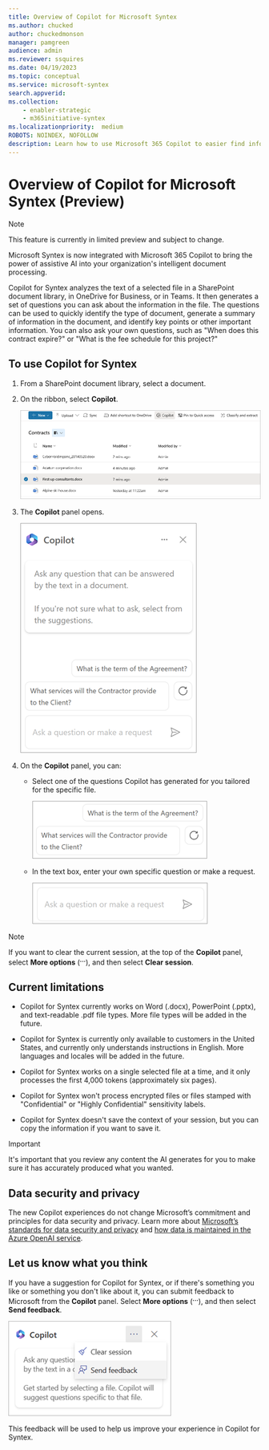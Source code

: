 ```yaml
---
title: Overview of Copilot for Microsoft Syntex
ms.author: chucked
author: chuckedmonson
manager: pamgreen
audience: admin
ms.reviewer: ssquires
ms.date: 04/19/2023
ms.topic: conceptual
ms.service: microsoft-syntex
search.appverid: 
ms.collection: 
    - enabler-strategic
    - m365initiative-syntex
ms.localizationpriority:  medium
ROBOTS: NOINDEX, NOFOLLOW
description: Learn how to use Microsoft 365 Copilot to easier find information in Microsoft Syntex.
---
```


# Overview of Copilot for Microsoft Syntex (Preview)

> [!NOTE]
> This feature is currently in limited preview and subject to change.

Microsoft Syntex is now integrated with Microsoft 365 Copilot to bring the power of assistive AI into your organization's intelligent document processing.

Copilot for Syntex analyzes the text of a selected file in a SharePoint document library, in OneDrive for Business, or in Teams. It then generates a set of questions you can ask about the information in the file. The questions can be used to quickly identify the type of document, generate a summary of information in the document, and identify key points or other important information. You can also ask your own questions, such as "When does this contract expire?" or "What is the fee schedule for this project?"

## To use Copilot for Syntex

1. From a SharePoint document library, select a document.

2. On the ribbon, select **Copilot**.

    ![Screenshot of a document library page showing a document selected and the Copilot button on the ribbon.](../media/content-understanding/copilot-document-selected.png)

3. The **Copilot** panel opens.

    ![Screenshot of the Copilot panel.](../media/content-understanding/copilot-panel.png)

4. On the **Copilot** panel, you can:

    - Select one of the questions Copilot has generated for you tailored for the specific file.

       ![Screenshot of the generated questions on the Copilot panel.](../media/content-understanding/copilot-generated-questions.png)

    - In the text box, enter your own specific question or make a request.

       ![Screenshot of the text box on the Copilot panel.](../media/content-understanding/copilot-text-box.png)

<!---    - In the text box, select **More from Syntex** to find more information about the file.

       ![Screenshot of the text box on the Copilot panel with the starter prompt highlighted.](../media/content-understanding/copilot-starter-prompt.png)--->

> [!NOTE]
> If you want to clear the current session, at the top of the **Copilot** panel, select **More options** (<sup>**...**</sup>), and then select **Clear session**.

## Current limitations

- Copilot for Syntex currently works on Word (.docx), PowerPoint (.pptx), and text-readable .pdf file types. More file types will be added in the future.

- Copilot for Syntex is currently only available to customers in the United States, and currently only understands instructions in English. More languages and locales will be added in the future.

- Copilot for Syntex works on a single selected file at a time, and it only processes the first 4,000 tokens (approximately six pages).

- Copilot for Syntex won't process encrypted files or files stamped with "Confidential" or "Highly Confidential" sensitivity labels.

- Copilot for Syntex doesn't save the context of your session, but you can copy the information if you want to save it. 

> [!IMPORTANT] 
> It's important that you review any content the AI generates for you to make sure it has accurately produced what you wanted.

## Data security and privacy

The new Copilot experiences do not change Microsoft’s commitment and principles for data security and privacy. Learn more about [Microsoft’s standards for data security and privacy](https://techcommunity.microsoft.com/t5/microsoft-365-blog/administration-of-microsoft-365-in-the-new-era-of-ai/ba-p/3767079) and [how data is maintained in the Azure OpenAI service](https://learn.microsoft.com/legal/cognitive-services/openai/data-privacy#how-is-data-retained-and-what-customer-controls-are-available).

## Let us know what you think

If you have a suggestion for Copilot for Syntex, or if there's something you like or something you don't like about it, you can submit feedback to Microsoft from the **Copilot** panel. Select **More options** (<sup>**...**</sup>), and then select **Send feedback**.

  ![Screenshot of the Copilot panel showing the Send feedback option.](../media/content-understanding/copilot-send-feedback.png)

This feedback will be used to help us improve your experience in Copilot for Syntex.